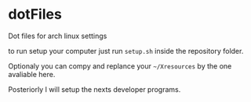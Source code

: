 # dotFiles
Dot files for arch linux settings

to run setup your computer just run `setup.sh` inside the repository folder.

Optionaly you can compy and replance your `~/Xresources` by the one avaliable here.

Posteriorly I will setup the nexts developer programs.